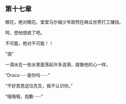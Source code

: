 ## 第十七章

眼花，绝对眼花。堂堂马尔福少爷居然在麻瓜世界打工赚钱。

呵，想他想疯了吧。

不可能，绝对不可能！！

“滴”

一滴水在一些水里面荡起许多涟漪，就像他的心一样。

“Draco······是你吗······”

“不好意思这位先生，我不认识你。”

“哦哦哦，抱歉······”